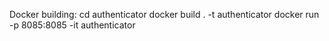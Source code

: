 Docker building:
cd authenticator
docker build . -t authenticator
docker run -p 8085:8085 -it authenticator